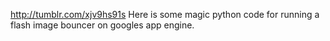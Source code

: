 http://tumblr.com/xjv9hs91s Here is some magic python code for running a flash image bouncer on googles app engine.